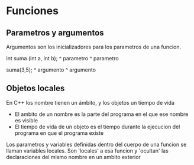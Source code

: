 # Funciones

## Parametros y argumentos

Argumentos son los inicializadores para los parametros de una funcion. 

int suma (int a, int b);
                     ^ parametro
              ^ parametro

suma(3,5);
       ^ argumento
     ^ argumento

## Objetos locales
En C++ los nombre tienen un ámbito, y los objetos un tiempo de vida
* El ambito de un nombre es la parte del programa en el que ese nombre es visible
* El tiempo de vida de un objeto es el tiempo durante la ejecucion del programa en que el programa existe

Los parametros y variables definidas dentro del cuerpo de una funcion se llaman variables locales. Son 'locales' 
a esa funcion y 'ocultan' las declaraciones del mismo nombre en un ambito exterior


